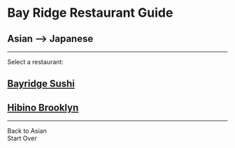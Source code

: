 # Bay Ridge Restaurant Guide
## Asian --> Japanese
---
Select a restaurant:
## [Bayridge Sushi](http://www.brsushi.com/)
## [Hibino Brooklyn](http://www.hibino-brooklyn.com)
---
Back to Asian  
Start Over